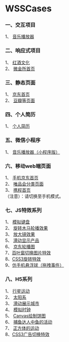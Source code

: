 # WSSCases

### 一、交互项目
1、 <a href="http://114.67.144.118:5335/MusicPlayerProject/index.html">音乐播放器</a><br>

### 二、响应式项目
1、 <a href="http://114.67.144.118:5335/ResponseProject/WineProject/">红酒文化</a><br>
2、 <a href="http://114.67.144.118:5335/ResponseProject/Wjs/">微金所首页</a><br>

### 三、静态页面
1、 <a href="http://htmlpreview.github.io/?https://github.com/wushanshan5/WSSCases/blob/master/JdProject/index.html">京东首页</a><br>
2、 <a href="http://htmlpreview.github.io/?https://github.com/wushanshan5/WSSCases/blob/master/douBanProject/index.html">豆瓣等页面</a><br>

### 四、个人简历
1、 <a href="http://htmlpreview.github.io/?https://github.com/wushanshan5/WSSCases/blob/master/MyIntroduction/index.html">个人简历</a><br>

### 五、微信小程序
1、 <a href="https://github.com/wushanshan5/WSSCases/tree/master/WeiPlayer">音乐播放器（小程序版）</a><br>

### 六、移动web端页面
1、 <a href="http://htmlpreview.github.io/?https://github.com/wushanshan5/WSSCases/blob/master/MobileWeb/MobileJd/index.html">手机京东首页</a><br>
2、 <a href="http://htmlpreview.github.io/?https://github.com/wushanshan5/WSSCases/blob/master/MobileWeb/VIP/index.html">唯品会分类页面</a><br>
3、 <a href="http://htmlpreview.github.io/?https://github.com/wushanshan5/WSSCases/blob/master/MobileWeb/XieCheng/index.html">携程首页</a><br>
（注意）：请切换至手机模式。

### 七、JS特效系列
1、 <a href="http://htmlpreview.github.io/?https://github.com/wushanshan5/WSSCases/blob/master/SpecialEffects/keyboard/index.html">模拟键盘</a><br>
2、 <a href="http://htmlpreview.github.io/?https://github.com/wushanshan5/WSSCases/blob/master/SpecialEffects/rotateSlide/index.html">旋转木马轮播效果</a><br>
3、 <a href="http://htmlpreview.github.io/?https://github.com/wushanshan5/WSSCases/blob/master/SpecialEffects/readingGlasses/index.html">放大镜效果</a><br>
5、 <a href="http://htmlpreview.github.io/?https://github.com/wushanshan5/WSSCases/blob/master/SpecialEffects/slideDiagram/index.html">滑动显示产品</a><br>
6、 <a href="http://htmlpreview.github.io/?https://github.com/wushanshan5/WSSCases/blob/master/SpecialEffects/jdAnimate/index.html">京东轮播图</a><br>7、<a href="http://htmlpreview.github.io/?https://github.com/wushanshan5/WSSCases/blob/master/H5andC3/WindowShades/index.html">百叶窗切换图片特效</a><br>8、<a href="http://htmlpreview.github.io/?https://github.com/wushanshan5/WSSCases/blob/master/H5andC3/RotateInfo/index.html">CSS3旋转特效</a><br>9、<a href="http://htmlpreview.github.io/?https://github.com/wushanshan5/WSSCases/blob/master/H5andC3/CoverBall/index.html">仿手机悬浮球（拖拽事件）</a>

### 八、H5系列
1、 <a href="http://htmlpreview.github.io/?https://github.com/wushanshan5/WSSCases/blob/master/H5andC3/Universe/index.html">行星运动</a><br>
2、 <a href="http://htmlpreview.github.io/?https://github.com/wushanshan5/WSSCases/blob/master/H5andC3/Universe/sun.html">太阳系</a><br>3、 <a href="http://htmlpreview.github.io/?https://github.com/wushanshan5/WSSCases/blob/master/H5andC3/ShowCitys/index.html">滑动展示城市</a><br>4、 <a href="http://htmlpreview.github.io/?https://github.com/wushanshan5/WSSCases/blob/master/H5andC3/Clock/index.html">模拟时钟</a><br>5、 <a href="http://htmlpreview.github.io/?https://github.com/wushanshan5/WSSCases/blob/master/H5andC3/Pie/index.html">Canvas绘制饼图</a><br>6、 <a href="http://htmlpreview.github.io/?https://github.com/wushanshan5/WSSCases/blob/master/H5andC3/Fishes/index.html">捕鱼达人中鱼的活动</a><br>7、 <a href="http://htmlpreview.github.io/?https://github.com/wushanshan5/WSSCases/blob/master/H5andC3/Cube/index.html">正方体的运动</a><br>8、<a href="http://htmlpreview.github.io/?https://github.com/wushanshan5/WSSCases/blob/master/SpecialEffects/Css3Ads/index.html">CSS3广告切换特效</a><br>